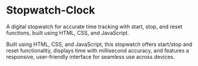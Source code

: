# Stopwatch-Clock
A digital stopwatch for accurate time tracking with start, stop, and reset functions, built using HTML, CSS, and JavaScript.

Built using HTML, CSS, and JavaScript, this stopwatch offers start/stop and reset functionality, displays time with millisecond accuracy, and features a responsive, user-friendly interface for seamless use across devices.
